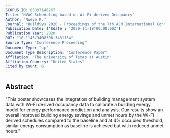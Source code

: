```yaml
---
SCOPUS_ID: 85097146267
Title: "HVAC Scheduling based on Wi-Fi derived Occupancy"
Author: "Nweye K."
Journal: "BuildSys 2020 - Proceedings of the 7th ACM International Conference on Systems for Energy-Efficient Buildings, Cities, and Transportation"
Publication Date: {'$date': '2020-11-18T00:00:00Z'}
Publication Year: 2020
DOI: "10.1145/3408308.3431134"
Source Type: "Conference Proceeding"
Document Type: "cp"
Document Type Description: "Conference Paper"
Affliation: "The University of Texas at Austin"
Affliation Country: "United States"
Cited by count: 6
---
```


## Abstract
"This poster showcases the integration of building management system data with Wi-Fi derived occupancy data to calibrate a building energy model for energy performance prediction and analysis. Our results show an overall improved building energy savings and unmet hours by the Wi-Fi derived schedules compared to the baseline and at 4% occupied threshold, similar energy consumption as baseline is achieved but with reduced unmet hours."
